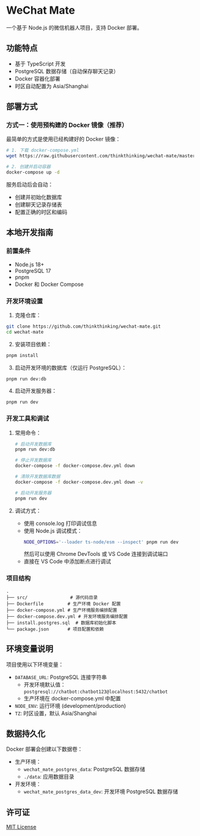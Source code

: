 # WeChat Mate

一个基于 Node.js 的微信机器人项目，支持 Docker 部署。

## 功能特点

- 基于 TypeScript 开发
- PostgreSQL 数据存储（自动保存聊天记录）
- Docker 容器化部署
- 时区自动配置为 Asia/Shanghai

## 部署方式

### 方式一：使用预构建的 Docker 镜像（推荐）

最简单的方式是使用已经构建好的 Docker 镜像：

```bash
# 1. 下载 docker-compose.yml
wget https://raw.githubusercontent.com/thinkthinking/wechat-mate/master/docker-compose.yml

# 2. 创建并启动容器
docker-compose up -d
```

服务启动后会自动：
- 创建并初始化数据库
- 创建聊天记录存储表
- 配置正确的时区和编码

## 本地开发指南

### 前置条件

- Node.js 18+
- PostgreSQL 17
- pnpm
- Docker 和 Docker Compose

### 开发环境设置

1. 克隆仓库：
```bash
git clone https://github.com/thinkthinking/wechat-mate.git
cd wechat-mate
```

2. 安装项目依赖：
```bash
pnpm install
```

3. 启动开发环境的数据库（仅运行 PostgreSQL）：
```bash
pnpm run dev:db
```

4. 启动开发服务器：
```bash
pnpm run dev
```

### 开发工具和调试

1. 常用命令：
   ```bash
   # 启动开发数据库
   pnpm run dev:db
   
   # 停止开发数据库
   docker-compose -f docker-compose.dev.yml down
   
   # 清除开发数据库数据
   docker-compose -f docker-compose.dev.yml down -v
   
   # 启动开发服务器
   pnpm run dev
   ```

2. 调试方式：
   - 使用 console.log 打印调试信息
   - 使用 Node.js 调试模式：
     ```bash
     NODE_OPTIONS='--loader ts-node/esm --inspect' pnpm run dev
     ```
     然后可以使用 Chrome DevTools 或 VS Code 连接到调试端口
   - 直接在 VS Code 中添加断点进行调试

### 项目结构

```
.
├── src/                # 源代码目录
├── Dockerfile         # 生产环境 Docker 配置
├── docker-compose.yml # 生产环境服务编排配置
├── docker-compose.dev.yml # 开发环境服务编排配置
├── install.postgres.sql  # 数据库初始化脚本
└── package.json       # 项目配置和依赖
```

## 环境变量说明

项目使用以下环境变量：

- `DATABASE_URL`: PostgreSQL 连接字符串
  - 开发环境默认值：`postgresql://chatbot:chatbot123@localhost:5432/chatbot`
  - 生产环境在 docker-compose.yml 中配置
- `NODE_ENV`: 运行环境 (development/production)
- `TZ`: 时区设置，默认 Asia/Shanghai

## 数据持久化

Docker 部署会创建以下数据卷：

- 生产环境：
  - `wechat_mate_postgres_data`: PostgreSQL 数据存储
  - `./data`: 应用数据目录
- 开发环境：
  - `wechat_mate_postgres_data_dev`: 开发环境 PostgreSQL 数据存储

## 许可证

[MIT License](LICENSE)

